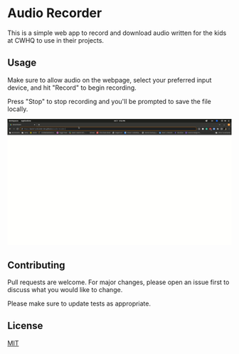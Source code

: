 # Audio Recorder

This is a simple web app to record and download audio written for the kids at CWHQ to use in their projects.

## Usage

Make sure to allow audio on the webpage, select your preferred input device, and hit "Record" to begin recording.

Press "Stop" to stop recording and you'll be prompted to save the file locally. 

![audio-recorder-usage example](audio-recorder-usage.gif)

## Contributing

Pull requests are welcome. For major changes, please open an issue first to discuss what you would like to change.

Please make sure to update tests as appropriate.

## License
[MIT](https://choosealicense.com/licenses/mit/)
